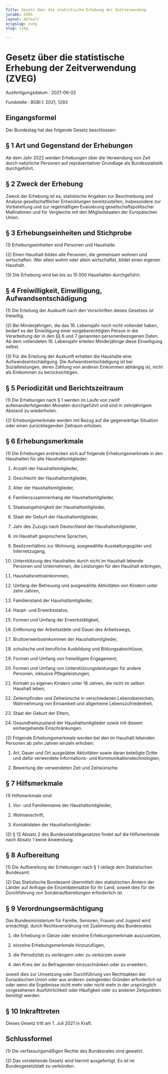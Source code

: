 ```yaml
---
Title: Gesetz über die statistische Erhebung der Zeitverwendung
jurabk: ZVEG
layout: default
origslug: zveg
slug: zveg

---
```


# Gesetz über die statistische Erhebung der Zeitverwendung (ZVEG)

Ausfertigungsdatum
:   2021-06-02

Fundstelle
:   BGBl I: 2021, 1293


## Eingangsformel

Der Bundestag hat das folgende Gesetz beschlossen:


## § 1 Art und Gegenstand der Erhebungen

Ab dem Jahr 2022 werden Erhebungen über die Verwendung von Zeit durch
natürliche Personen auf repräsentativer Grundlage als Bundesstatistik
durchgeführt.


## § 2 Zweck der Erhebung

Zweck der Erhebung ist es, statistische Angaben zur Beschreibung und
Analyse gesellschaftlicher Entwicklungen bereitzustellen, insbesondere
zur Vorbereitung und zur regelmäßigen Evaluierung
gesellschaftspolitischer Maßnahmen und für Vergleiche mit den
Mitgliedstaaten der Europäischen Union.


## § 3 Erhebungseinheiten und Stichprobe

(1) Erhebungseinheiten sind Personen und Haushalte.

(2) Einen Haushalt bilden alle Personen, die gemeinsam wohnen und
wirtschaften. Wer allein wohnt oder allein wirtschaftet, bildet einen
eigenen Haushalt.

(3) Die Erhebung wird bei bis zu 15 000 Haushalten durchgeführt.


## § 4 Freiwilligkeit, Einwilligung, Aufwandsentschädigung

(1) Die Erteilung der Auskunft nach den Vorschriften dieses Gesetzes
ist freiwillig.

(2) Bei Minderjährigen, die das 16. Lebensjahr noch nicht vollendet
haben, bedarf es der Einwilligung einer sorgeberechtigten Person in
die Verarbeitung der in den §§ 6 und 7 genannten personenbezogenen
Daten. Ab dem vollendeten 16. Lebensjahr erteilen Minderjährige diese
Einwilligung selbst.

(3) Für die Erteilung der Auskunft erhalten die Haushalte eine
Aufwandsentschädigung. Die Aufwandsentschädigung ist bei
Sozialleistungen, deren Zahlung von anderen Einkommen abhängig ist,
nicht als Einkommen zu berücksichtigen.


## § 5 Periodizität und Berichtszeitraum

(1) Die Erhebungen nach § 1 werden im Laufe von zwölf
aufeinanderfolgenden Monaten durchgeführt und sind in zehnjährigem
Abstand zu wiederholen.

(2) Erhebungsmerkmale werden mit Bezug auf die gegenwärtige Situation
oder einen zurückliegenden Zeitraum erhoben.


## § 6 Erhebungsmerkmale

(1) Die Erhebungen erstrecken sich auf folgende Erhebungsmerkmale in
den Haushalten für alle Haushaltsmitglieder:

1.  Anzahl der Haushaltsmitglieder,


2.  Geschlecht der Haushaltsmitglieder,


3.  Alter der Haushaltsmitglieder,


4.  Familienzusammenhang der Haushaltsmitglieder,


5.  Staatsangehörigkeit der Haushaltsmitglieder,


6.  Staat der Geburt der Haushaltsmitglieder,


7.  Jahr des Zuzugs nach Deutschland der Haushaltsmitglieder,


8.  im Haushalt gesprochene Sprachen,


9.  Besitzverhältnis zur Wohnung, ausgewählte Ausstattungsgüter und
    Internetzugang,


10. Unterstützung des Haushaltes durch nicht im Haushalt lebende Personen
    und Unternehmen, die Leistungen für den Haushalt erbringen,


11. Haushaltsnettoeinkommen,


12. Umfang der Betreuung und ausgewählte Aktivitäten von Kindern unter
    zehn Jahren,


13. Familienstand der Haushaltsmitglieder,


14. Haupt- und Erwerbsstatus,


15. Formen und Umfang der Erwerbstätigkeit,


16. Entfernung der Arbeitsstätte und Dauer des Arbeitswegs,


17. Bruttoerwerbseinkommen der Haushaltsmitglieder,


18. schulische und berufliche Ausbildung und Bildungsabschlüsse,


19. Formen und Umfang von freiwilligem Engagement,


20. Formen und Umfang von Unterstützungsleistungen für andere Personen,
    inklusive Pflegeleistungen,


21. Kontakt zu eigenen Kindern unter 18 Jahren, die nicht im selben
    Haushalt leben,


22. Zeitempfinden und Zeitwünsche in verschiedenen Lebensbereichen,
    Wahrnehmung von Einsamkeit und allgemeine Lebenszufriedenheit,


23. Staat der Geburt der Eltern,


24. Gesundheitszustand der Haushaltsmitglieder sowie mit diesem
    einhergehende Einschränkungen.




(2) Folgende Erhebungsmerkmale werden bei den im Haushalt lebenden
Personen ab zehn Jahren einzeln erhoben:

1.  Art, Dauer und Ort ausgeübter Aktivitäten sowie daran beteiligte
    Dritte und dafür verwendete Informations- und
    Kommunikationstechnologien,


2.  Bewertung der verwendeten Zeit und Zeitwünsche.





## § 7 Hilfsmerkmale

(1) Hilfsmerkmale sind:

1.  Vor- und Familienname der Haushaltsmitglieder,


2.  Wohnanschrift,


3.  Kontaktdaten der Haushaltsmitglieder.




(2) § 12 Absatz 2 des Bundesstatistikgesetzes findet auf die
Hilfsmerkmale nach Absatz 1 keine Anwendung.


## § 8 Aufbereitung

(1) Die Aufbereitung der Erhebungen nach § 1 obliegt dem Statistischen
Bundesamt.

(2) Das Statistische Bundesamt übermittelt den statistischen Ämtern
der Länder auf Anfrage die Einzeldatensätze für ihr Land, soweit dies
für die Durchführung von Sonderaufbereitungen erforderlich ist.


## § 9 Verordnungsermächtigung

Das Bundesministerium für Familie, Senioren, Frauen und Jugend wird
ermächtigt, durch Rechtsverordnung mit Zustimmung des Bundesrates

1.  die Erhebung in Gänze oder einzelne Erhebungsmerkmale auszusetzen,


2.  einzelne Erhebungsmerkmale hinzuzufügen,


3.  die Periodizität zu verlängern oder zu verkürzen sowie


4.  den Kreis der zu Befragenden einzuschränken oder zu erweitern,



soweit dies zur Umsetzung oder Durchführung von Rechtsakten der
Europäischen Union oder aus anderen zwingenden Gründen erforderlich
ist oder wenn die Ergebnisse nicht mehr oder nicht mehr in der
ursprünglich vorgesehenen Ausführlichkeit oder Häufigkeit oder zu
anderen Zeitpunkten benötigt werden.


## § 10 Inkrafttreten

Dieses Gesetz tritt am 1. Juli 2021 in Kraft.


## Schlussformel

(1) Die verfassungsmäßigen Rechte des Bundesrates sind gewahrt.

(2) Das vorstehende Gesetz wird hiermit ausgefertigt. Es ist im
Bundesgesetzblatt zu verkünden.

